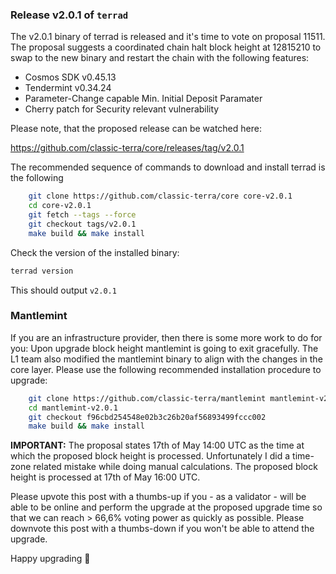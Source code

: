 ### Release v2.0.1 of `terrad`

The v2.0.1 binary of terrad is released and it's time to vote on proposal 11511. The proposal suggests a coordinated chain halt block height at 12815210 to swap to the new binary and restart the chain with the following features:

- Cosmos SDK v0.45.13
- Tendermint v0.34.24
- Parameter-Change capable Min. Initial Deposit Paramater
- Cherry patch for Security relevant vulnerability

Please note, that the proposed release can be watched here:

https://github.com/classic-terra/core/releases/tag/v2.0.1

The recommended sequence of commands to download and install terrad is the following

```bash
    git clone https://github.com/classic-terra/core core-v2.0.1
    cd core-v2.0.1
    git fetch --tags --force
    git checkout tags/v2.0.1
    make build && make install
```

Check the version of the installed binary:

```bash
terrad version
```

This should output `v2.0.1`

### Mantlemint

If you are an infrastructure provider, then there is some more work to do for you: Upon upgrade block height mantlemint is going to exit gracefully. The L1 team also modified the mantlemint binary to align with the changes in the core layer. Please use the following recommended installation procedure to upgrade:

```bash
    git clone https://github.com/classic-terra/mantlemint mantlemint-v2.0.1
    cd mantlemint-v2.0.1
    git checkout f96cbd254548e02b3c26b20af56893499fccc002
    make build && make install
```

**IMPORTANT:** The proposal states 17th of May 14:00 UTC as the time at which the proposed block height is processed. Unfortunately I did a time-zone related mistake while doing manual calculations. The proposed block height is processed at 17th of May 16:00 UTC.

Please upvote this post with a thumbs-up if you - as a validator - will be able to be online and perform the upgrade at the proposed upgrade time so that we can reach > 66,6% voting power as quickly as possible. Please downvote this post with a thumbs-down if you won't be able to attend the upgrade.

Happy upgrading 🙂

